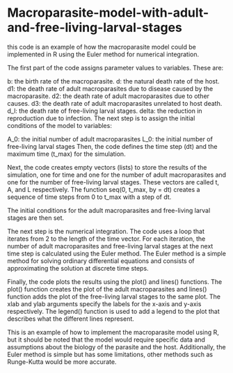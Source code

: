 # Macroparasite-model-with-adult-and-free-living-larval-stages

this code is an example of how the macroparasite model could be implemented in R using the Euler method for numerical integration.

The first part of the code assigns parameter values to variables. These are:

b: the birth rate of the macroparasite.
d: the natural death rate of the host.
d1: the death rate of adult macroparasites due to disease caused by the macroparasite.
d2: the death rate of adult macroparasites due to other causes.
d3: the death rate of adult macroparasites unrelated to host death.
d_l: the death rate of free-living larval stages.
delta: the reduction in reproduction due to infection.
The next step is to assign the initial conditions of the model to variables:

A_0: the initial number of adult macroparasites
L_0: the initial number of free-living larval stages
Then, the code defines the time step (dt) and the maximum time (t_max) for the simulation.

Next, the code creates empty vectors (lists) to store the results of the simulation, one for time and one for the number of adult macroparasites and one for the number of free-living larval stages. These vectors are called t, A, and L respectively. The function seq(0, t_max, by = dt) creates a sequence of time steps from 0 to t_max with a step of dt.

The initial conditions for the adult macroparasites and free-living larval stages are then set.

The next step is the numerical integration. The code uses a loop that iterates from 2 to the length of the time vector. For each iteration, the number of adult macroparasites and free-living larval stages at the next time step is calculated using the Euler method. The Euler method is a simple method for solving ordinary differential equations and consists of approximating the solution at discrete time steps.

Finally, the code plots the results using the plot() and lines() functions. The plot() function creates the plot of the adult macroparasites and lines() function adds the plot of the free-living larval stages to the same plot. The xlab and ylab arguments specify the labels for the x-axis and y-axis respectively. The legend() function is used to add a legend to the plot that describes what the different lines represent.

This is an example of how to implement the macroparasite model using R, but it should be noted that the model would require specific data and assumptions about the biology of the parasite and the host. Additionally, the Euler method is simple but has some limitations, other methods such as Runge-Kutta would be more accurate.
